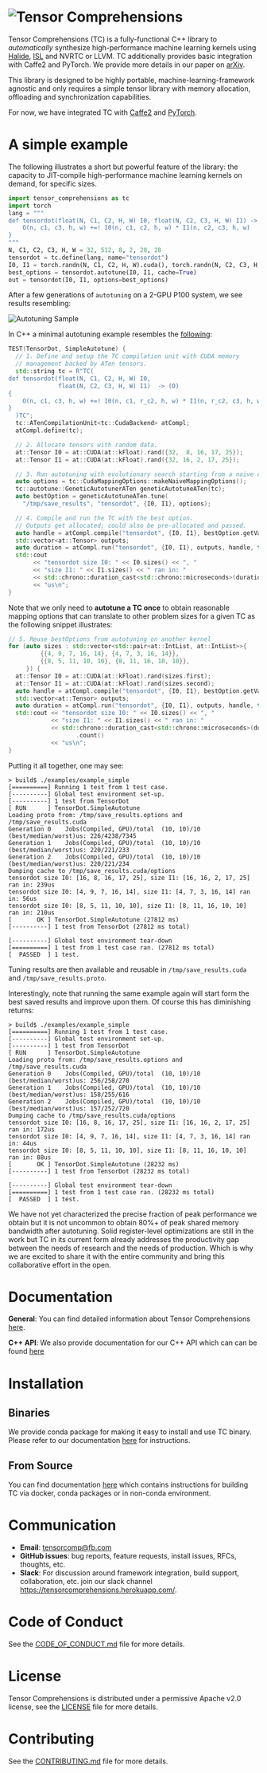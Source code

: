 # ![Tensor Comprehensions](docs/source/_static/img/tc-logo-full-color-with-text-2.png)

Tensor Comprehensions (TC) is a fully-functional C++ library to *automatically* synthesize high-performance machine learning kernels using [Halide](https://github.com/halide/Halide), [ISL](http://isl.gforge.inria.fr/) and NVRTC or LLVM. TC additionally provides basic integration with Caffe2 and PyTorch. We provide more details in our paper on [arXiv](https://arxiv.org/abs/1802.04730).

This library is designed to be highly portable, machine-learning-framework agnostic and only requires a simple tensor library with memory allocation, offloading and synchronization capabilities.

For now, we have integrated TC with [Caffe2](https://github.com/caffe2/caffe2) and [PyTorch](https://github.com/pytorch/pytorch/).

# A simple example

The following illustrates a short but powerful feature of the library: the capacity to JIT-compile high-performance machine learning kernels on demand, for specific sizes.

```python
import tensor_comprehensions as tc
import torch
lang = """
def tensordot(float(N, C1, C2, H, W) I0, float(N, C2, C3, H, W) I1) -> (O) {
    O(n, c1, c3, h, w) +=! I0(n, c1, c2, h, w) * I1(n, c2, c3, h, w)
}
"""
N, C1, C2, C3, H, W = 32, 512, 8, 2, 28, 28
tensordot = tc.define(lang, name="tensordot")
I0, I1 = torch.randn(N, C1, C2, H, W).cuda(), torch.randn(N, C2, C3, H, W).cuda()
best_options = tensordot.autotune(I0, I1, cache=True)
out = tensordot(I0, I1, options=best_options)
```

After a few generations of `autotuning` on a 2-GPU P100 system, we see results resembling:

![Autotuning Sample](docs/source/_static/img/autotuning.png)

In C++ a minimal autotuning example resembles the [following](example/example_tensordot.cc):
```cpp
TEST(TensorDot, SimpleAutotune) {
  // 1. Define and setup the TC compilation unit with CUDA memory
  // management backed by ATen tensors.
  std::string tc = R"TC(
def tensordot(float(N, C1, C2, H, W) I0,
              float(N, C2, C3, H, W) I1)  -> (O)
{
    O(n, c1, c3, h, w) +=! I0(n, c1, r_c2, h, w) * I1(n, r_c2, c3, h, w)
}
  )TC";
  tc::ATenCompilationUnit<tc::CudaBackend> atCompl;
  atCompl.define(tc);

  // 2. Allocate tensors with random data.
  at::Tensor I0 = at::CUDA(at::kFloat).rand({32,  8, 16, 17, 25});
  at::Tensor I1 = at::CUDA(at::kFloat).rand({32, 16, 2, 17, 25});

  // 3. Run autotuning with evolutionary search starting from a naive option.
  auto options = tc::CudaMappingOptions::makeNaiveMappingOptions();
  tc::autotune::GeneticAutotunerATen geneticAutotuneATen(tc);
  auto bestOption = geneticAutotuneATen.tune(
    "/tmp/save_results", "tensordot", {I0, I1}, options);

  // 4. Compile and run the TC with the best option.
  // Outputs get allocated; could also be pre-allocated and passed.
  auto handle = atCompl.compile("tensordot", {I0, I1}, bestOption.getValue());
  std::vector<at::Tensor> outputs;
  auto duration = atCompl.run("tensordot", {I0, I1}, outputs, handle, true);
  std::cout
       << "tensordot size I0: " << I0.sizes() << ", "
       << "size I1: " << I1.sizes() << " ran in: "
       << std::chrono::duration_cast<std::chrono::microseconds>(duration).count()
       << "us\n";
}
```

Note that we only need to **autotune a TC once** to obtain reasonable mapping options
that can translate to other problem sizes for a given TC as the following snippet
illustrates:
```cpp
// 5. Reuse bestOptions from autotuning on another kernel
for (auto sizes : std::vector<std::pair<at::IntList, at::IntList>>{
         {{4, 9, 7, 16, 14}, {4, 7, 3, 16, 14}},
         {{8, 5, 11, 10, 10}, {8, 11, 16, 10, 10}},
     }) {
  at::Tensor I0 = at::CUDA(at::kFloat).rand(sizes.first);
  at::Tensor I1 = at::CUDA(at::kFloat).rand(sizes.second);
  auto handle = atCompl.compile("tensordot", {I0, I1}, bestOption.getValue());
  std::vector<at::Tensor> outputs;
  auto duration = atCompl.run("tensordot", {I0, I1}, outputs, handle, true);
  std::cout << "tensordot size I0: " << I0.sizes() << ", "
            << "size I1: " << I1.sizes() << " ran in: "
            << std::chrono::duration_cast<std::chrono::microseconds>(duration)
                   .count()
            << "us\n";
}
```

Putting it all together, one may see:
```shell
> build$ ./examples/example_simple
[==========] Running 1 test from 1 test case.
[----------] Global test environment set-up.
[----------] 1 test from TensorDot
[ RUN      ] TensorDot.SimpleAutotune
Loading proto from: /tmp/save_results.options and /tmp/save_results.cuda
Generation 0    Jobs(Compiled, GPU)/total  (10, 10)/10   (best/median/worst)us: 226/4238/7345
Generation 1    Jobs(Compiled, GPU)/total  (10, 10)/10   (best/median/worst)us: 220/221/233
Generation 2    Jobs(Compiled, GPU)/total  (10, 10)/10   (best/median/worst)us: 220/221/234
Dumping cache to /tmp/save_results.cuda/options
tensordot size I0: [16, 8, 16, 17, 25], size I1: [16, 16, 2, 17, 25] ran in: 239us
tensordot size I0: [4, 9, 7, 16, 14], size I1: [4, 7, 3, 16, 14] ran in: 56us
tensordot size I0: [8, 5, 11, 10, 10], size I1: [8, 11, 16, 10, 10] ran in: 210us
[       OK ] TensorDot.SimpleAutotune (27812 ms)
[----------] 1 test from TensorDot (27812 ms total)

[----------] Global test environment tear-down
[==========] 1 test from 1 test case ran. (27812 ms total)
[  PASSED  ] 1 test.
```

Tuning results are then available and reusable in ```/tmp/save_results.cuda``` and ```/tmp/save_results.proto```.

Interestingly, note that running the same example again will start form the best saved results and improve upon them.
Of course this has diminishing returns:
```shell
> build$ ./examples/example_simple
[==========] Running 1 test from 1 test case.
[----------] Global test environment set-up.
[----------] 1 test from TensorDot
[ RUN      ] TensorDot.SimpleAutotune
Loading proto from: /tmp/save_results.options and /tmp/save_results.cuda
Generation 0    Jobs(Compiled, GPU)/total  (10, 10)/10   (best/median/worst)us: 256/258/270
Generation 1    Jobs(Compiled, GPU)/total  (10, 10)/10   (best/median/worst)us: 158/255/616
Generation 2    Jobs(Compiled, GPU)/total  (10, 10)/10   (best/median/worst)us: 157/252/720
Dumping cache to /tmp/save_results.cuda/options
tensordot size I0: [16, 8, 16, 17, 25], size I1: [16, 16, 2, 17, 25] ran in: 172us
tensordot size I0: [4, 9, 7, 16, 14], size I1: [4, 7, 3, 16, 14] ran in: 44us
tensordot size I0: [8, 5, 11, 10, 10], size I1: [8, 11, 16, 10, 10] ran in: 88us
[       OK ] TensorDot.SimpleAutotune (28232 ms)
[----------] 1 test from TensorDot (28232 ms total)

[----------] Global test environment tear-down
[==========] 1 test from 1 test case ran. (28232 ms total)
[  PASSED  ] 1 test.
```

We have not yet characterized the precise fraction of peak performance we obtain but it is not uncommon to obtain 80%+ of peak shared memory bandwidth after autotuning. Solid register-level optimizations are still in the work but TC in its current form already addresses the productivity gap between the needs of research and the needs of production. Which is why we are excited to share it with the entire community and bring this collaborative effort in the open.

# Documentation

**General**: You can find detailed information about Tensor Comprehensions [here](https://facebookresearch.github.io/TensorComprehensions/).

**C++ API**: We also provide documentation for our C++ API which can can be found [here](https://facebookresearch.github.io/TensorComprehensions/api/)

# Installation

## Binaries

We provide conda package for making it easy to install and use TC binary. Please refer to our documentation
[here](https://facebookresearch.github.io/TensorComprehensions/framework/pytorch_integration/getting_started.html) for instructions.

## From Source

You can find documentation [here](https://facebookresearch.github.io/TensorComprehensions/) which contains instructions for building TC via docker, conda packages or in non-conda environment.

# Communication

* **Email**: tensorcomp@fb.com
* **GitHub issues**: bug reports, feature requests, install issues, RFCs, thoughts, etc.
* **Slack**: For discussion around framework integration, build support, collaboration, etc. join our slack channel https://tensorcomprehensions.herokuapp.com/.

# Code of Conduct
See the [CODE_OF_CONDUCT.md](CODE_OF_CONDUCT.md) file for more details.

# License
Tensor Comprehensions is distributed under a permissive Apache v2.0 license, see the [LICENSE](LICENSE) file for more details.

# Contributing
See the [CONTRIBUTING.md](CONTRIBUTING.md) file for more details.
